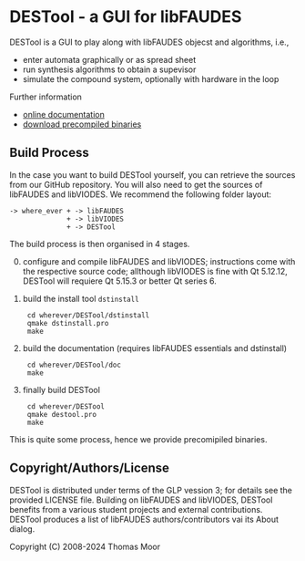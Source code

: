 # DESTool - a GUI for libFAUDES


DESTool is a GUI to play along with libFAUDES objecst and algorithms, i.e.,
- enter automata graphically or as spread sheet
- run synthesis algorithms to obtain a supevisor
- simulate the compound system, optionally with hardware in the loop

Further information
- [online documentation](https://fgdes.tf.fau.de/destool/index.html)
- [download precompiled binaries](https://fgdes.tf.fau.de/archive/preview/#arch)

## Build Process

In the case you want to build DESTool yourself, you can retrieve the sources
from our GitHub repository.
You will also need to get the sources of libFAUDES and libVIODES. We recommend the following
folder layout:

    -> where_ever + -> libFAUDES
                  + -> libVIODES
                  + -> DESTool

The build process is then organised in 4 stages.

0. configure and compile libFAUDES and libVIODES; instructions come with the respective source code; allthough libVIODES is fine with Qt 5.12.12, DESTool will requiere Qt 5.15.3 or better Qt series 6.

1. build the install tool  `dstinstall`

        cd wherever/DESTool/dstinstall
        qmake dstinstall.pro
        make

2. build the documentation (requires libFAUDES essentials and dstinstall)

        cd wherever/DESTool/doc
        make 

3. finally build DESTool

        cd wherever/DESTool
        qmake destool.pro
        make

This is quite some process, hence we provide precomipiled binaries. 

## Copyright/Authors/License

DESTool is distributed under terms of the GLP vession 3; for details see the provided
LICENSE file. Building on libFAUDES and libVIODES, DESTool benefits from a various student
projects and external contributions. DESTool produces a list of libFAUDES
authors/contributors vai its About dialog.


Copyright (C) 2008-2024 Thomas Moor
